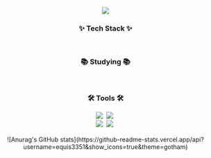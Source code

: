 <!--타이틀 부분-->
<div align="center">
  <img src="https://capsule-render.vercel.app/api?type=waving&color=89cff0&height=280&section=header&text=EQUIS's%20Github&fontColor=ffffff&fontSize=80&animation=twinkling" />
</div>

<!--내용 부분-->
<h3 align="center">✨ Tech Stack ✨</h3>
<div align="center">
  <!-- Java -->
  <!-- MySQL -->
</div>

<div align="center">
  <!-- C -->
  <!-- Python -->
</div>

<br>

<h3 align="center">📚 Studying 📚</h3>
<div align="center">
  <!-- Spring -->
</div>

<br>

<h3 align="center">🛠 Tools 🛠</h3>
<div align="center">
  <img src="https://img.shields.io/badge/git-F05033.svg?style=for-the-badge&logo=git&logoColor=white" />&nbsp
  <img src="https://img.shields.io/badge/github-181717.svg?style=for-the-badge&logo=github&logoColor=white" />&nbsp
</div>

<div align="center">
  <img src="https://img.shields.io/badge/Notion-F3F3F3.svg?style=for-the-badge&logo=notion&logoColor=black" />&nbsp
  <img src="https://img.shields.io/badge/figma-F24E1E.svg?style=for-the-badge&logo=figma&logoColor=white" />&nbsp
</div>

<br>

<div align="center">
  ![Anurag's GitHub stats](https://github-readme-stats.vercel.app/api?username=equis3351&show_icons=true&theme=gotham)
</div>

<br>
